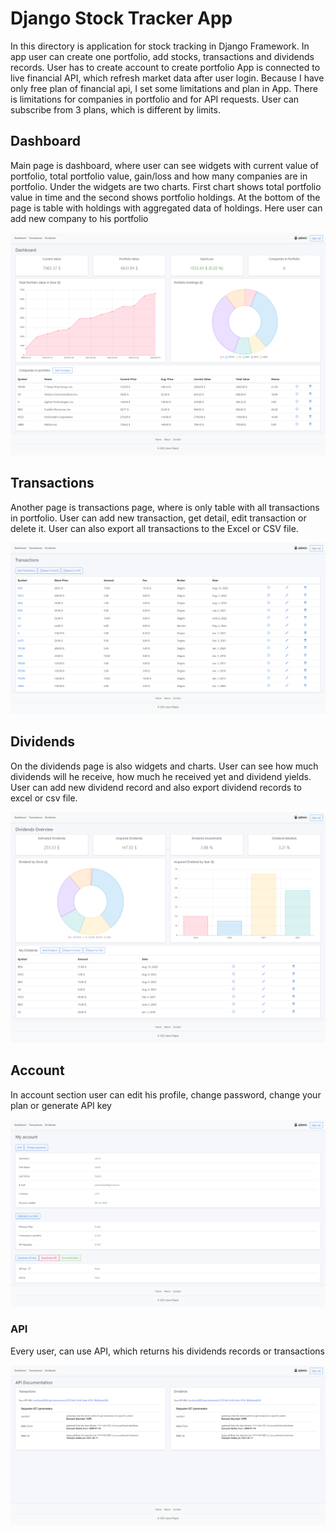 # Django Stock Tracker App
In this directory is application for stock tracking in Django Framework. In app user can create one portfolio, add stocks, transactions and dividends records. User has to create account to create portfolio
App is connected to live financial API, which refresh market data after user login. Because I have only free plan of financial api, I set some limitations and plan in App.
There is limitations for companies in portfolio and for API requests. User can subscribe from 3 plans, which is different by limits.


## Dashboard
Main page is dashboard, where user can see widgets with current value of portfolio, total portfolio value, gain/loss and how many companies are in portfolio. Under the widgets are two charts. First chart shows total portfolio value in time and the second shows portfolio holdings.
At the bottom of the page is table with holdings with aggregated data of holdings. Here user can add new company to his portfolio

![Dashboard](https://github.com/skapis/appscreenshots/blob/main/Django%20-%20StockApp/Dashboard.png)

## Transactions
Another page is transactions page, where is only table with all transactions in portfolio. User can add new transaction, get detail, edit transaction or delete it. User can also export all transactions to the Excel or CSV file.

![Transactions](https://github.com/skapis/appscreenshots/blob/main/Django%20-%20StockApp/Transactions.png)

## Dividends
On the dividends page is also widgets and charts. User can see how much dividends will he receive, how much he received yet and dividend yields. User can add new dividend record and also export dividend records to excel or csv file.

![Dividends](https://github.com/skapis/appscreenshots/blob/main/Django%20-%20StockApp/Dividends.png)

## Account
In account section user can edit his profile, change password, change your plan or generate API key

![Account](https://github.com/skapis/appscreenshots/blob/main/Django%20-%20StockApp/Account.png)

### API
Every user, can use API, which returns his dividends records or transactions

![API](https://github.com/skapis/appscreenshots/blob/main/Django%20-%20StockApp/API%20-%20Documentation.png)
